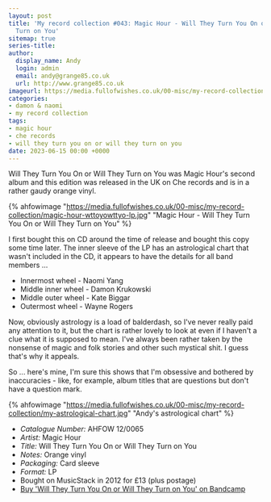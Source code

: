 ```yaml
---
layout: post
title: 'My record collection #043: Magic Hour - Will They Turn You On or Will They
  Turn on You'
sitemap: true
series-title:
author:
  display_name: Andy
  login: admin
  email: andy@grange85.co.uk
  url: http://www.grange85.co.uk
imageurl: https://media.fullofwishes.co.uk/00-misc/my-record-collection/magic-hour-wttoyowttyo-lp.jpg
categories:
- damon & naomi
- my record collection
tags:
- magic hour
- che records
- will they turn you on or will they turn on you
date: 2023-06-15 00:00 +0000
---
```

Will They Turn You On or Will They Turn on You was Magic Hour's second album and this edition was released in the UK on Che records and is in a rather gaudy orange vinyl.

{% ahfowimage "https://media.fullofwishes.co.uk/00-misc/my-record-collection/magic-hour-wttoyowttyo-lp.jpg" "Magic Hour - Will They Turn You On or Will They Turn on You" %}

I first bought this on CD around the time of release and bought this copy some time later. The inner sleeve of the LP has an astrological chart that wasn't included in the CD, it appears to have the details for all band members ...

- Innermost wheel - Naomi Yang
- Middle inner wheel - Damon Krukowski
- Middle outer wheel - Kate Biggar
- Outermost wheel - Wayne Rogers

Now, obviously astrology is a load of balderdash, so I've never really paid any attention to it, but the chart is rather lovely to look at even if I haven't a clue what it is supposed to mean. I've always been rather taken by the nonsense of magic and folk stories and other such mystical shit. I guess that's why it appeals.

So ... here's mine, I'm sure this shows that I'm obsessive and bothered by inaccuracies - like, for example, album titles that are questions but don't have a question mark.

{% ahfowimage "https://media.fullofwishes.co.uk/00-misc/my-record-collection/my-astrological-chart.jpg" "Andy's astrological chart" %}

 - *Catalogue Number:* AHFOW 12/0065
 - *Artist:* Magic Hour
 - *Title:* Will They Turn You On or Will They Turn on You
 - *Notes:* Orange vinyl
 - *Packaging:* Card sleeve
 - *Format:* LP
 - Bought on MusicStack in 2012 for £13 (plus postage)
 - [Buy 'Will They Turn You On or Will They Turn on You' on Bandcamp](https://magic-hour.bandcamp.com/album/will-they-turn-you-on-or-will-they-turn-on-you)

